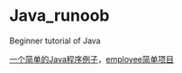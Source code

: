 # Java_runoob
Beginner tutorial of Java

[一个简单的Java程序例子](http://www.runoob.com/java/java-object-classes.html)，[employee简单项目](https://github.com/malele4th/Java_runoob/tree/master/employee)
